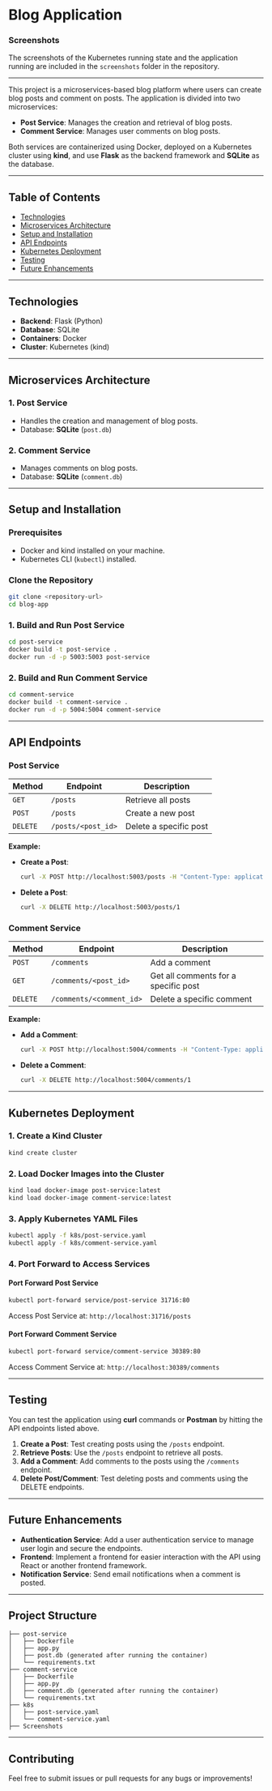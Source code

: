 
# Blog Application

### Screenshots

The screenshots of the Kubernetes running state and the application running are included in the `screenshots` folder in the repository.

---

This project is a microservices-based blog platform where users can create blog posts and comment on posts. The application is divided into two microservices:
- **Post Service**: Manages the creation and retrieval of blog posts.
- **Comment Service**: Manages user comments on blog posts.

Both services are containerized using Docker, deployed on a Kubernetes cluster using **kind**, and use **Flask** as the backend framework and **SQLite** as the database.

---

## Table of Contents
- [Technologies](#technologies)
- [Microservices Architecture](#microservices-architecture)
- [Setup and Installation](#setup-and-installation)
- [API Endpoints](#api-endpoints)
- [Kubernetes Deployment](#kubernetes-deployment)
- [Testing](#testing)
- [Future Enhancements](#future-enhancements)

---

## Technologies

- **Backend**: Flask (Python)
- **Database**: SQLite
- **Containers**: Docker
- **Cluster**: Kubernetes (kind)

---

## Microservices Architecture

### 1. Post Service
- Handles the creation and management of blog posts.
- Database: **SQLite** (`post.db`)

### 2. Comment Service
- Manages comments on blog posts.
- Database: **SQLite** (`comment.db`)

---

## Setup and Installation

### Prerequisites

- Docker and kind installed on your machine.
- Kubernetes CLI (`kubectl`) installed.

### Clone the Repository

```bash
git clone <repository-url>
cd blog-app
```

### 1. Build and Run Post Service

```bash
cd post-service
docker build -t post-service .
docker run -d -p 5003:5003 post-service
```

### 2. Build and Run Comment Service

```bash
cd comment-service
docker build -t comment-service .
docker run -d -p 5004:5004 comment-service
```

---

## API Endpoints

### Post Service

| Method | Endpoint       | Description                |
|--------|----------------|----------------------------|
| `GET`  | `/posts`       | Retrieve all posts         |
| `POST` | `/posts`       | Create a new post          |
| `DELETE` | `/posts/<post_id>` | Delete a specific post |

**Example:**
- **Create a Post**:
  ```bash
  curl -X POST http://localhost:5003/posts -H "Content-Type: application/json" -d '{"title": "My First Post", "content": "This is a test post.", "user_id": 1}'
  ```

- **Delete a Post**:
  ```bash
  curl -X DELETE http://localhost:5003/posts/1
  ```

### Comment Service

| Method | Endpoint              | Description                        |
|--------|-----------------------|------------------------------------|
| `POST` | `/comments`           | Add a comment                      |
| `GET`  | `/comments/<post_id>` | Get all comments for a specific post |
| `DELETE` | `/comments/<comment_id>` | Delete a specific comment          |

**Example:**
- **Add a Comment**:
  ```bash
  curl -X POST http://localhost:5004/comments -H "Content-Type: application/json" -d '{"content": "Nice post!", "post_id": 1, "user_id": 1}'
  ```

- **Delete a Comment**:
  ```bash
  curl -X DELETE http://localhost:5004/comments/1
  ```

---

## Kubernetes Deployment

### 1. Create a Kind Cluster

```bash
kind create cluster
```

### 2. Load Docker Images into the Cluster

```bash
kind load docker-image post-service:latest
kind load docker-image comment-service:latest
```

### 3. Apply Kubernetes YAML Files

```bash
kubectl apply -f k8s/post-service.yaml
kubectl apply -f k8s/comment-service.yaml
```

### 4. Port Forward to Access Services

#### Port Forward Post Service

```bash
kubectl port-forward service/post-service 31716:80
```

Access Post Service at: `http://localhost:31716/posts`

#### Port Forward Comment Service

```bash
kubectl port-forward service/comment-service 30389:80
```

Access Comment Service at: `http://localhost:30389/comments`

---

## Testing

You can test the application using **curl** commands or **Postman** by hitting the API endpoints listed above.

1. **Create a Post**: Test creating posts using the `/posts` endpoint.
2. **Retrieve Posts**: Use the `/posts` endpoint to retrieve all posts.
3. **Add a Comment**: Add comments to the posts using the `/comments` endpoint.
4. **Delete Post/Comment**: Test deleting posts and comments using the DELETE endpoints.

---

## Future Enhancements

- **Authentication Service**: Add a user authentication service to manage user login and secure the endpoints.
- **Frontend**: Implement a frontend for easier interaction with the API using React or another frontend framework.
- **Notification Service**: Send email notifications when a comment is posted.

---

## Project Structure

```
├── post-service
│   ├── Dockerfile
│   ├── app.py
│   ├── post.db (generated after running the container)
│   └── requirements.txt
├── comment-service
│   ├── Dockerfile
│   ├── app.py
│   ├── comment.db (generated after running the container)
│   └── requirements.txt
├── k8s
│   ├── post-service.yaml
│   └── comment-service.yaml
├── Screenshots
```

---

## Contributing

Feel free to submit issues or pull requests for any bugs or improvements!
